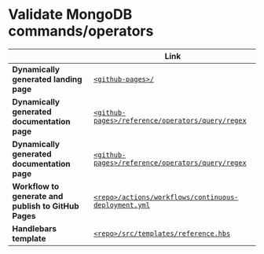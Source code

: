 # Validate MongoDB commands/operators

| | Link |
| --- | --- |
| **Dynamically generated landing page** | [`<github-pages>/`](https://seesharprun-documentdb.github.io/nextjs-docs/) |
| **Dynamically generated documentation page** | [`<github-pages>/reference/operators/query/regex`](https://seesharprun-documentdb.github.io/nextjs-docs/reference/commands/aggregation/count) |
| **Dynamically generated documentation page** | [`<github-pages>/reference/operators/query/regex`](https://seesharprun-documentdb.github.io/nextjs-docs/reference/operators/query/regex) |
| **Workflow to generate and publish to GitHub Pages** | [`<repo>/actions/workflows/continuous-deployment.yml`](https://github.com/seesharprun-documentdb/nextjs-docs/actions/workflows/continuous-deployment.yml) |
| **Handlebars template** | [`<repo>/src/templates/reference.hbs`](https://github.com/seesharprun-documentdb/nextjs-docs/blob/main/src/templates/reference.hbs) |

